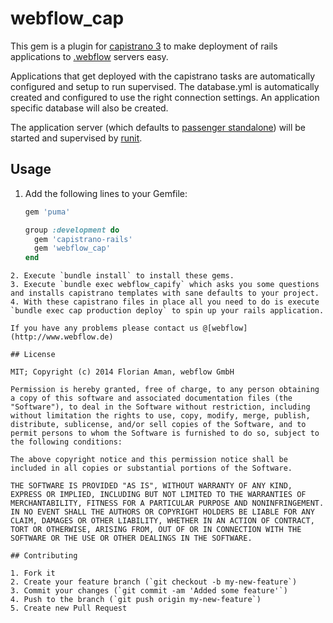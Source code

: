 # webflow_cap

This gem is a plugin for [capistrano 3](http://capistranorb.com/) to make deployment of rails applications to [.webflow](http://www.webflow.de) servers easy.

Applications that get deployed with the capistrano tasks are automatically configured and setup to run supervised.
The database.yml is automatically created and configured to use the right connection settings.
An application specific database will also be created.

The application server (which defaults to [passenger standalone](https://www.phusionpassenger.com/#about)) will be started and supervised by [runit](http://smarden.org/runit/).

## Usage

1. Add the following lines to your Gemfile:

   ```ruby
   gem 'puma'
   
   group :development do
     gem 'capistrano-rails'
     gem 'webflow_cap'
   end
  ```
2. Execute `bundle install` to install these gems.
3. Execute `bundle exec webflow_capify` which asks you some questions and installs capistrano templates with sane defaults to your project.
4. With these capistrano files in place all you need to do is execute `bundle exec cap production deploy` to spin up your rails application.

If you have any problems please contact us @[webflow](http://www.webflow.de)

## License

MIT; Copyright (c) 2014 Florian Aman, webflow GmbH

Permission is hereby granted, free of charge, to any person obtaining a copy of this software and associated documentation files (the "Software"), to deal in the Software without restriction, including without limitation the rights to use, copy, modify, merge, publish, distribute, sublicense, and/or sell copies of the Software, and to permit persons to whom the Software is furnished to do so, subject to the following conditions:

The above copyright notice and this permission notice shall be included in all copies or substantial portions of the Software.

THE SOFTWARE IS PROVIDED "AS IS", WITHOUT WARRANTY OF ANY KIND, EXPRESS OR IMPLIED, INCLUDING BUT NOT LIMITED TO THE WARRANTIES OF MERCHANTABILITY, FITNESS FOR A PARTICULAR PURPOSE AND NONINFRINGEMENT. IN NO EVENT SHALL THE AUTHORS OR COPYRIGHT HOLDERS BE LIABLE FOR ANY CLAIM, DAMAGES OR OTHER LIABILITY, WHETHER IN AN ACTION OF CONTRACT, TORT OR OTHERWISE, ARISING FROM, OUT OF OR IN CONNECTION WITH THE SOFTWARE OR THE USE OR OTHER DEALINGS IN THE SOFTWARE.

## Contributing

1. Fork it
2. Create your feature branch (`git checkout -b my-new-feature`)
3. Commit your changes (`git commit -am 'Added some feature'`)
4. Push to the branch (`git push origin my-new-feature`)
5. Create new Pull Request
